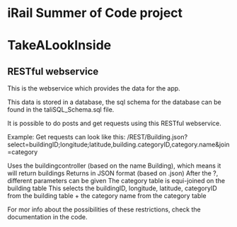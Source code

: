 iRail Summer of Code project
============================

<h1> TakeALookInside </h1>
<h2> RESTful webservice </h2>


This is the webservice which provides the data for the app.

This data is stored in a database, the sql schema for the database can be found in the taliSQL_Schema.sql file.

It is possible to do posts and get requests using this RESTful webservice.

Example:
Get requests can look like this:
/REST/Building.json?select=buildingID;longitude;latitude,building.categoryID,category.name&join=category

Uses the buildingcontroller (based on the name Building), which means it will return buildings
Returns in JSON format (based on .json)
After the ?, different parameters can be given
The category table is equi-joined on the building table
This selects the buildingID, longitude, latitude, categoryID from the building table + the category name from the category table


For mor info about the possibilities of these restrictions, check the documentation in the code.

 
